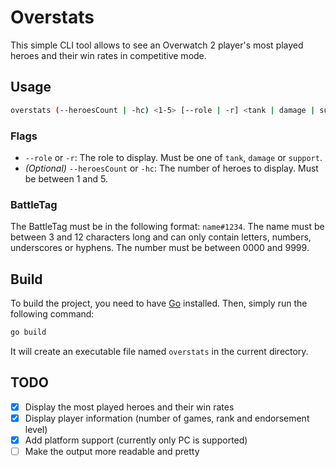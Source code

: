 # Overstats
This simple CLI tool allows to see an Overwatch 2 player's most played heroes and their win rates in competitive mode.

## Usage
```bash
overstats (--heroesCount | -hc) <1-5> [--role | -r] <tank | damage | support> <battleTag>
```
### Flags
- `--role` or `-r`: The role to display. Must be one of `tank`, `damage` or `support`.
- _(Optional)_ `--heroesCount` or `-hc`: The number of heroes to display. Must be between 1 and 5.
### BattleTag
The BattleTag must be in the following format: `name#1234`. The name must be between 3 and 12 characters long and can only contain letters, numbers, underscores or hyphens. The number must be between 0000 and 9999.

## Build
To build the project, you need to have [Go](https://golang.org/) installed. Then, simply run the following command:
```bash
go build
```
It will create an executable file named `overstats` in the current directory.

## TODO
- [X] Display the most played heroes and their win rates
- [X] Display player information (number of games, rank and endorsement level)
- [X] Add platform support (currently only PC is supported)
- [ ] Make the output more readable and pretty
